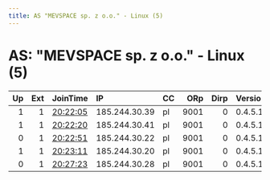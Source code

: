 ```yaml
---
title: AS "MEVSPACE sp. z o.o." - Linux (5)
---
```


# AS: "MEVSPACE sp. z o.o." - Linux (5)

|   Up |   Ext | JoinTime                                                                                              | IP            | CC   |   ORp |   Dirp | Version   | Contact                   | Nickname       |   eFamMembers |
|-----:|------:|:------------------------------------------------------------------------------------------------------|:--------------|:-----|------:|-------:|:----------|:--------------------------|:---------------|--------------:|
|    1 |     1 | [20:22:05](https://nusenu.github.io/OrNetStats/w/relay/E9789D369495B592A5860E9CAEB62DFA76F39135.html) | 185.244.30.39 | pl   |  9001 |      0 | 0.4.5.10  | support@privacyfirst.digi | PRIVACYFIRST09 |            10 |
|    1 |     1 | [20:22:20](https://nusenu.github.io/OrNetStats/w/relay/DB83566243BF506F9A49149EB7CF64163624ABA8.html) | 185.244.30.41 | pl   |  9001 |      0 | 0.4.5.10  | support@privacyfirst.digi | PRIVACYFIRST10 |            10 |
|    0 |     1 | [20:22:51](https://nusenu.github.io/OrNetStats/w/relay/9FF4E20BADE060249B1CBAF1FFAD48C03D95EA32.html) | 185.244.30.22 | pl   |  9001 |      0 | 0.4.5.10  | support@privacyfirst.digi | PRIVACYFIRST02 |            10 |
|    1 |     1 | [20:23:11](https://nusenu.github.io/OrNetStats/w/relay/D94B1CF0F46CDF7DD693BA47CCBCAD97A0E26AF4.html) | 185.244.30.20 | pl   |  9001 |      0 | 0.4.5.10  | support@privacyfirst.digi | PRIVACYFIRST01 |            10 |
|    0 |     1 | [20:27:23](https://nusenu.github.io/OrNetStats/w/relay/ADE45D9BDA528CA3634F4AC0621429E7499D4C26.html) | 185.244.30.28 | pl   |  9001 |      0 | 0.4.5.10  | support@privacyfirst.digi | PRIVACYFIRST04 |             1 |
